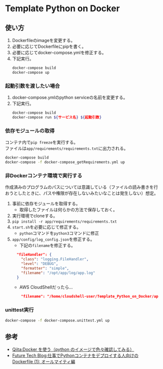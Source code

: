 # Template Python on Docker

## 使い方

1. Dockerfileのimageを変更する。
2. 必要に応じてDockerfileにpipを書く。
3. 必要に応じてdocker-compose.ymlを修正する。
4. 下記実行。
    ``` sh
    docker-compose build
    docker-compose up
    ```

### 起動引数を渡したい場合

1. docker-compose.ymlのpython serviceの名前を変更する。
2. 下記実行。
    ``` sh
    docker-compose build
    docker-compose run ${サービス名} ${起動引数}
    ```

### 依存モジュールの取得

コンテナ内で```pip freeze```を実行する。  
ファイルは```app/requirements/requirements.txt```に出力される。

``` sh
docker-compose build
docker-compose -f docker-compose_getRequirements.yml up
```

### 非Dockerコンテナ環境で実行する

作成済みのプログラムのパスについては意識している（ファイルの読み書きを行おうとしたときに、パスや権限が存在しないみたいなことは発生しない）想定。  

1. 事前に依存モジュールを取得する。
    - 取得したファイルは何らかの方法で保存しておく。
2. 実行環境でcloneする。
3. ```pip install -r app/requirements/requirements.txt```
4. ```start.sh```を必要に応じて修正する。
    - ```python```コマンドを```python3```コマンドに修正
5. ```app/config/log_config.json```を修正する。
    - 下記の```filename```を修正する。
    ``` json
      "fileHandler": {
        "class": "logging.FileHandler",
        "level": "DEBUG",
        "formatter": "simple",
        "filename": "/opt/app/log/app.log"  
      }
    ```
    - AWS CloudShellだったら…
    ``` json
        "filename": "/home/cloudshell-user/Template_Python_on_Docker/app/log/app.log"  
    ```

### unittest実行

``` sh
docker-compose -f docker-compose.unittest.yml up
```

## 参考

- [Qiita:Docker を使う（python のイメージで色々確認してみる）](https://qiita.com/landwarrior/items/fd918da9ebae20486b81)
- [Future Tech Blog:仕事でPythonコンテナをデプロイする人向けのDockerfile (1): オールマイティ編](https://future-architect.github.io/articles/20200513/)
